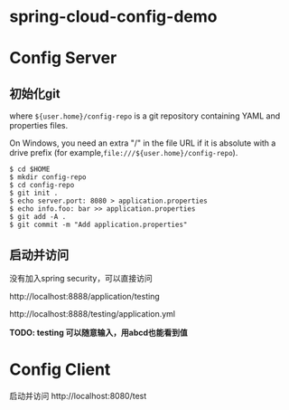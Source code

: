 # spring-cloud-config-demo



# Config Server

## 初始化git

where `${user.home}/config-repo` is a git repository containing YAML and properties files.

On Windows, you need an extra "/" in the file URL if it is absolute with a drive prefix (for example,`file:///${user.home}/config-repo`).

```
$ cd $HOME
$ mkdir config-repo
$ cd config-repo
$ git init .
$ echo server.port: 8080 > application.properties
$ echo info.foo: bar >> application.properties
$ git add -A .
$ git commit -m "Add application.properties"
```

## 启动并访问

没有加入spring security，可以直接访问

http://localhost:8888/application/testing

http://localhost:8888/testing/application.yml



**TODO: testing 可以随意输入，用abcd也能看到值**



# Config Client

启动并访问 http://localhost:8080/test